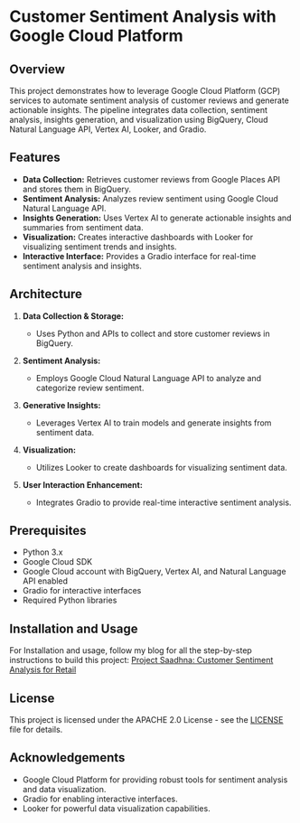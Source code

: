# Customer Sentiment Analysis with Google Cloud Platform

## Overview

This project demonstrates how to leverage Google Cloud Platform (GCP) services to automate sentiment analysis of customer reviews and generate actionable insights. The pipeline integrates data collection, sentiment analysis, insights generation, and visualization using BigQuery, Cloud Natural Language API, Vertex AI, Looker, and Gradio.

## Features

- **Data Collection:** Retrieves customer reviews from Google Places API and stores them in BigQuery.
- **Sentiment Analysis:** Analyzes review sentiment using Google Cloud Natural Language API.
- **Insights Generation:** Uses Vertex AI to generate actionable insights and summaries from sentiment data.
- **Visualization:** Creates interactive dashboards with Looker for visualizing sentiment trends and insights.
- **Interactive Interface:** Provides a Gradio interface for real-time sentiment analysis and insights.

## Architecture

1. **Data Collection & Storage:** 
   - Uses Python and APIs to collect and store customer reviews in BigQuery.

2. **Sentiment Analysis:**
   - Employs Google Cloud Natural Language API to analyze and categorize review sentiment.

3. **Generative Insights:**
   - Leverages Vertex AI to train models and generate insights from sentiment data.

4. **Visualization:**
   - Utilizes Looker to create dashboards for visualizing sentiment data.

5. **User Interaction Enhancement:**
   - Integrates Gradio to provide real-time interactive sentiment analysis.

## Prerequisites

- Python 3.x
- Google Cloud SDK
- Google Cloud account with BigQuery, Vertex AI, and Natural Language API enabled
- Gradio for interactive interfaces
- Required Python libraries

## Installation and Usage

For Installation and usage, follow my blog for all the step-by-step instructions to build this project: [Project Saadhna: Customer Sentiment Analysis for Retail](https://medium.com/@mihika.khemka/project-saadhna-customer-sentiment-analysis-for-retail-434ccf4e789c)

## License

This project is licensed under the APACHE 2.0 License - see the [LICENSE](LICENSE) file for details.

## Acknowledgements

- Google Cloud Platform for providing robust tools for sentiment analysis and data visualization.
- Gradio for enabling interactive interfaces.
- Looker for powerful data visualization capabilities.

